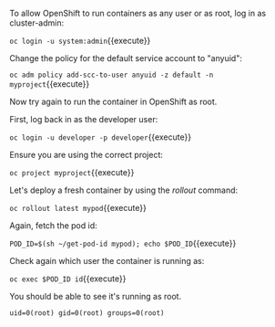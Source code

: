 To allow OpenShift to run containers as any user or as root, log in as cluster-admin:

``oc login -u system:admin``{{execute}}

Change the policy for the default service account to "anyuid":

``oc adm policy add-scc-to-user anyuid -z default -n myproject``{{execute}}

Now try again to run the container in OpenShift as root.

First, log back in as the developer user:

``oc login -u developer -p developer``{{execute}}

Ensure you are using the correct project:

``oc project myproject``{{execute}}

Let's deploy a fresh container by using the _rollout_ command:

``oc rollout latest mypod``{{execute}}

Again, fetch the pod id:

``POD_ID=$(sh ~/get-pod-id mypod); echo $POD_ID``{{execute}}

Check again which user the container is running as:

``oc exec $POD_ID id``{{execute}}

You should be able to see it's running as root.

```
uid=0(root) gid=0(root) groups=0(root)
```
